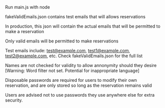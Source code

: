 Run main.js with node

fakeValidEmails.json contains test emails that will allows reservations

In production, this json will contain the actual emails that will be permitted to make a reservation

Only valid emails will be permitted to make reservations

Test emails include: test@example.com, test1@example.com, test2@example.com, etc. Check fakeValidEmails.json for the full list

Names are not checked for validity to allow annonymity should they desire [Warning: Word filter not set. Potential for inappropriate language]

Disposable passwords are required for users to modify their own reservation, and are only stored so long as the reservation remains valid

Users are advised not to use passwords they use anywhere else for extra security.